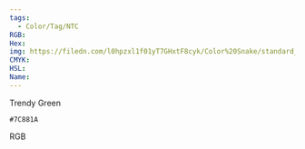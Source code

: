 ```yaml
---
tags:
  - Color/Tag/NTC
RGB:
Hex:
img: https://filedn.com/l0hpzxl1f01yT7GHxtF8cyk/Color%20Snake/standard_csv_to_svg/7C881A.svg
CMYK:
HSL:
Name:
---
```

Trendy Green
```palette
#7C881A
```
RGB
